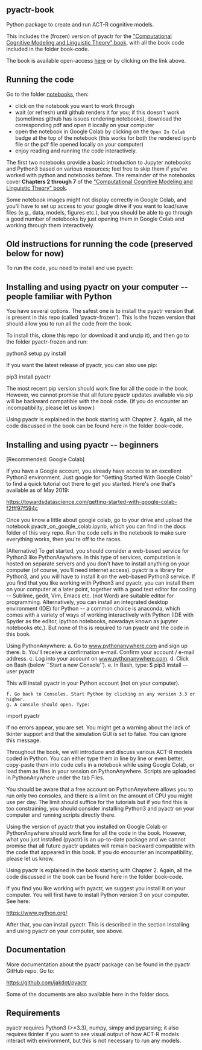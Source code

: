 pyactr-book
---------------------------

Python package to create and run ACT-R cognitive models.

This includes the (frozen) version of pyactr for the ["Computational Cognitive Modeling and Linguistic Theory" book](https://link.springer.com/book/10.1007/978-3-030-31846-8), with all the book code included in the folder book-code.

The book is available open-access [here](https://link.springer.com/book/10.1007/978-3-030-31846-8) or by clicking on the link above.

Running the code
---------------------------

Go to the folder [notebooks](https://github.com/abrsvn/pyactr-book/tree/master/notebooks), then:

- click on the notebook you want to work through
- wait (or refresh) until github renders it for you; if this doesn't work (sometimes github has issues rendering notebooks), download the corresponding pdf and open it locally on your computer
- open the notebook in Google Colab by clicking on the `Open In Colab` badge at the top of the notebook (this works for both the rendered ipynb file or the pdf file opened locally on your computer)
- enjoy reading and running the code interactively.

The first two notebooks provide a basic introduction to Jupyter notebooks and Python3 based on various resources; feel free to skip them if you've worked with python and notebooks before. The remainder of the notebooks cover **Chapters 2 through 7** of the ["Computational Cognitive Modeling and Linguistic Theory" book](https://link.springer.com/book/10.1007/978-3-030-31846-8).

Some notebook images might not display correctly in Google Colab, and you'll have to set up access to your google drive if you want to load/save files (e.g., data, models, figures etc.), but you should be able to go through a good number of notebooks by just opening them in Google Colab and working through them interactively.

**Old** instructions for running the code (preserved below for now)
---------------------------

To run the code, you need to install and use pyactr.

Installing and using pyactr on your computer -- people familiar with Python
---------------------------------------------------------------------------

You have several options. The safest one is to install the pyactr version that is present in this repo (called 'pyactr-frozen'). This is the frozen version that should allow you to run all the code from the book.

To install this, clone this repo (or download it and unzip it), and then go to the folder pyactr-frozen and run:

python3 setup.py install

If you want the latest release of pyactr, you can also use pip:

pip3 install pyactr

The most recent pip version should work fine for all the code in the book. However, we cannot promise that all future pyactr updates available via pip will be backward compatible with the book code. (If you do encounter an incompatibility, please let us know.)

Using pyactr is explained in the book starting with Chapter 2. Again, all the code discussed in the book can be found here in the folder book-code.

Installing and using pyactr -- beginners
----------------------------------------------------------

[Recommended: Google Colab]

If you have a Google account, you already have access to an excellent Python3 environment. Just google for "Getting Started With Google Colab" to find a quick tutorial out there to get you started. Here's one that's available as of May 2019:

https://towardsdatascience.com/getting-started-with-google-colab-f2fff97f594c

Once you know a little about google colab, go to your drive and upload the notebook pyactr_on_google_colab.ipynb, which you can find in the docs folder of this very repo. Run the code cells in the notebook to make sure everything works, then you're off to the races.

[Alternative]
To get started, you should consider a web-based service for Python3 like PythonAnywhere. In this type of services, computation is hosted on separate servers and you don't have to install anything on your computer (of course, you'll need internet access). pyactr is a library for Python3, and you will have to install it on the web-based Python3 service. If you find that you like working with Python3 and pyactr, you can install them on your computer at a later point, together with a good text editor for coding -- Sublime, gedit, Vim, Emacs etc. (not Word) are suitable editor for programming. Alternatively,  you can install an integrated desktop environment (IDE) for Python -- a common choice is anaconda, which comes with a variety of ways of working interactively with Python (IDE with Spyder as the editor, ipython notebooks, nowadays known as jupyter notebooks etc.). But none of this is required to run pyactr and the code in this book.

Using PythonAnywhere:
    a. Go to www.pythonanywhere.com and sign up there.
    b. You'll receive a confirmation e-mail. Confirm your account / e-mail address.
    c. Log into your account on www.pythonanywhere.com.
    d. Click on Bash (below ``Start a new Console'').
    e. In Bash, type:
$ pip3 install --user pyactr

This will install pyactr in your Python account (not on your computer).

    f. Go back to Consoles. Start Python by clicking on any version 3.3 or higher.
    g. A console should open. Type:
import pyactr

If no errors appear, you are set. You might get a warning about the lack of tkinter support and that the simulation GUI is set to false. You can ignore this message.


Throughout the book, we will introduce and discuss various ACT-R models coded in Python. You can either type them in line by line or even better, copy-paste them into code cells in a notebook while using Google Colab, or  load them as files in your session on PythonAnywhere. Scripts are uploaded in PythonAnywhere under the tab Files.

You should be aware that a free account on PythonAnywhere allows you to run only two consoles, and there is a limit on the amount of CPU you might use per day. The limit should suffice for the tutorials but if you find this is too constraining, you should consider installing Python3 and pyactr on your computer and running scripts directly there.

Using the version of pyactr that you installed on Google Colab or PythonAnywhere should work fine for all the code in the book. However, what you just installed (pyactr) is an up-to-date package and we cannot promise that all future pyactr updates will remain backward compatible with the code that appeared in this book. If you do encounter an incompatibility, please let us know.

Using pyactr is explained in the book starting with Chapter 2. Again, all the code discussed in the book can be found here in the folder book-code.

If you find you like working with pyactr, we suggest you install it on your computer. You will first have to install Python version 3 on your computer. See here:

https://www.python.org/

After that, you can install pyactr. This is described in the section Installing and using pyactr on your computer, see above.

Documentation
--------------------------

More documentation about the pyactr package can be found in the pyactr GitHub repo. Go to:

https://github.com/jakdot/pyactr

Some of the documents are also available here in the folder docs.

Requirements
--------------------------

pyactr requires Python3 (>=3.3), numpy, simpy and pyparsing; it also requires tkinter if you want to see visual output of how ACT-R models interact with environment, but this is not necessary to run any models.
